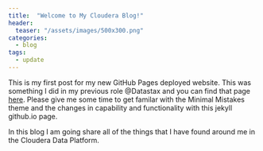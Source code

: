 ```yaml
---
title:  "Welcome to My Cloudera Blog!"
header:
  teaser: "/assets/images/500x300.png"
categories: 
  - blog
tags:
  - update
---
```


This is my first post for my new GitHub Pages deployed website.   This was something I did in my previous role @Datastax and you can find that page [here](https://ds-steven-matison.github.io).  Please give me some time to get familar with the Minimal Mistakes theme and the changes in capability and functionality with this jekyll github.io page.

In this blog I am going share all of the things that I have found around me in the Cloudera Data Platform.  
